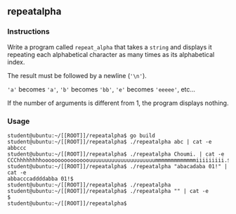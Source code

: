 ## repeatalpha

### Instructions

Write a program called `repeat_alpha` that takes a `string` and displays it repeating each alphabetical character as many times as its alphabetical index.

The result must be followed by a newline (`'\n'`).

`'a'` becomes `'a'`, `'b'` becomes `'bb'`, `'e'` becomes `'eeeee'`, etc...

If the number of arguments is different from 1, the program displays nothing.

### Usage

```console
student@ubuntu:~/[[ROOT]]/repeatalpha$ go build
student@ubuntu:~/[[ROOT]]/repeatalpha$ ./repeatalpha abc | cat -e
abbccc
student@ubuntu:~/[[ROOT]]/repeatalpha$ ./repeatalpha Choumi. | cat -e
CCChhhhhhhhooooooooooooooouuuuuuuuuuuuuuuuuuuuummmmmmmmmmmmmiiiiiiiii.$
student@ubuntu:~/[[ROOT]]/repeatalpha$ ./repeatalpha "abacadaba 01!" | cat -e
abbacccaddddabba 01!$
student@ubuntu:~/[[ROOT]]/repeatalpha$ ./repeatalpha
student@ubuntu:~/[[ROOT]]/repeatalpha$ ./repeatalpha "" | cat -e
$
student@ubuntu:~/[[ROOT]]/repeatalpha$
```

